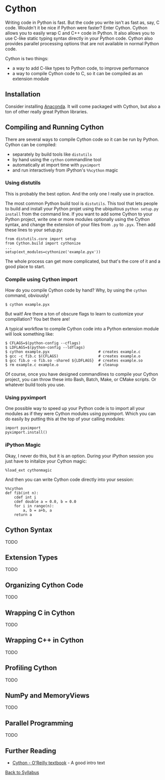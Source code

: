 # Cython

Writing code in Python is fast. But the code you write isn't as fast as, say, C code. Wouldn't it be nice if Python were faster? Enter Cython. Cython allows you to easily wrap C and C++ code in Python. It also allows you to use C-like static typing syntax directly in your Python code. Cython also provides parallel processing options that are not available in normal Python code.

Cython is two things:

* a way to add C-like types to Python code, to improve performance
* a way to compile Cython code to C, so it can be compiled as an extension module


## Installation

Consider installing [Anaconda](http://docs.continuum.io/anaconda/install.html). It will come packaged with Cython, but also a ton of other really great Python libraries.


## Compiling and Running Cython

There are several ways to compile Cython code so it can be run by Python. Cython can be compiled:

 * separately by build tools like `distutils`
 * by hand using the `cython` commandline tool
 * automatically at import time with `pyximport`
 * and run interactively from iPython's `%%cython` magic

### Using distutils

This is probably the best option. And the only one I really use in practice.

The most common Python build tool is `distutils`. This tool that lets people to build and install your Python projet using the ubiquitous `python setup.py install` from the command line.  If you want to add some Cython to your Python project, write one or more modules optionally using the Cython syntax, and change the extension of your files from `.py` to `.pyx`. Then add these lines to your setup.py:

    from distutils.core import setup
    from Cython.build import cythonize
    ...
    setup(ext_modules=cythonize('example.pyx'))

The whole process can get more complicated, but that's the core of it and a good place to start.

### Compile using Cython import

How do you compile Cython code by hand? Why, by using the `cython` command, obviously!

    $ cython example.pyx

But wait! Are there a ton of obscure flags to learn to customize your compillation? You bet there are!

A typical workflow to compile Cython code into a Python extension module will look something like:

    $ CFLAGS=$(python-config --cflags)
    $ LDFLAGS=$(python-config --ldflags)
    $ cython example.pyx                      # creates example.c
    $ gcc -c fib.c $(CFLAGS)                  # creates example.o
    $ gcc fib.o -o fib.so -shared ${LDFLAGS}  # creates example.so
    $ rm example.c example.o                  # cleanup

Of course, once you have designed commandlines to compile your Cython project, you can throw these into Bash, Batch, Make, or CMake scripts. Or whatever build tools you use.

### Using pyximport

One possible way to speed up your Python code is to import all your modules as if they were Cython modules using pyximport. Which you can do easily by putting this at the top of your calling modules:

    import pyximport
    pyximport.install()

### iPython Magic

Okay, I never do this, but it is an option. During your iPython session you just have to initalize your Cython magic:

    %load_ext cythonmagic

And then you can write Cython code directly into your session:

    %%cython
    def fib(int n):
        cdef int i
        cdef double a = 0.0, b = 0.0
        for i in range(n):
            a, b = a+b, a
        return a


## Cython Syntax

TODO


## Extension Types

TODO


## Organizing Cython Code

TODO


## Wrapping C in Cython

TODO


## Wrapping C++ in Cython

TODO


## Profiling Cython

TODO


## NumPy and MemoryViews

TODO


## Parallel Programming

TODO


## Further Reading

 * [Cython - O'Reilly textbook](https://www.amazon.com/Cython-Programmers-Kurt-W-Smith/dp/1491901551/ref=sr_1_1?ie=UTF8&qid=1523792400&sr=8-1&keywords=cython+o%27reilly) - A good intro text
 

[Back to Syllabus](../../README.md)
